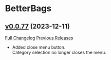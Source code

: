 # BetterBags

## [v0.0.77](https://github.com/Cidan/BetterBags/tree/v0.0.77) (2023-12-11)
[Full Changelog](https://github.com/Cidan/BetterBags/compare/v0.0.76...v0.0.77) [Previous Releases](https://github.com/Cidan/BetterBags/releases)

- Added close menu button.  
    Category selection no longer closes the menu.  
